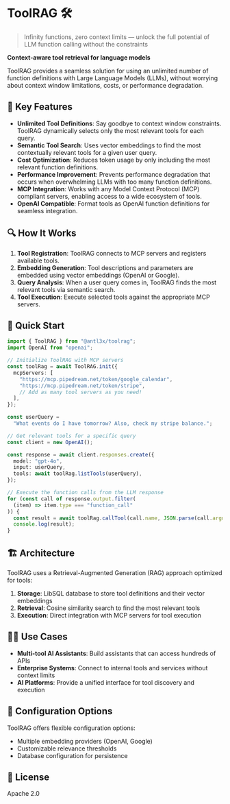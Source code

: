 # ToolRAG 🛠️

> Infinity functions, zero context limits — unlock the full potential of LLM function calling without the constraints

**Context-aware tool retrieval for language models**

ToolRAG provides a seamless solution for using an unlimited number of function definitions with Large Language Models (LLMs), without worrying about context window limitations, costs, or performance degradation.

## 🌟 Key Features

- **Unlimited Tool Definitions**: Say goodbye to context window constraints. ToolRAG dynamically selects only the most relevant tools for each query.
- **Semantic Tool Search**: Uses vector embeddings to find the most contextually relevant tools for a given user query.
- **Cost Optimization**: Reduces token usage by only including the most relevant function definitions.
- **Performance Improvement**: Prevents performance degradation that occurs when overwhelming LLMs with too many function definitions.
- **MCP Integration**: Works with any Model Context Protocol (MCP) compliant servers, enabling access to a wide ecosystem of tools.
- **OpenAI Compatible**: Format tools as OpenAI function definitions for seamless integration.

## 🔍 How It Works

1. **Tool Registration**: ToolRAG connects to MCP servers and registers available tools.
2. **Embedding Generation**: Tool descriptions and parameters are embedded using vector embeddings (OpenAI or Google).
3. **Query Analysis**: When a user query comes in, ToolRAG finds the most relevant tools via semantic search.
4. **Tool Execution**: Execute selected tools against the appropriate MCP servers.

## 🚀 Quick Start

```typescript
import { ToolRAG } from "@antl3x/toolrag";
import OpenAI from "openai";

// Initialize ToolRAG with MCP servers
const toolRag = await ToolRAG.init({
  mcpServers: [
    "https://mcp.pipedream.net/token/google_calendar",
    "https://mcp.pipedream.net/token/stripe",
    // Add as many tool servers as you need!
  ],
});

const userQuery =
  "What events do I have tomorrow? Also, check my stripe balance.";

// Get relevant tools for a specific query
const client = new OpenAI();

const response = await client.responses.create({
  model: "gpt-4o",
  input: userQuery,
  tools: await toolRag.listTools(userQuery),
});

// Execute the function calls from the LLM response
for (const call of response.output.filter(
  (item) => item.type === "function_call"
)) {
  const result = await toolRag.callTool(call.name, JSON.parse(call.arguments));
  console.log(result);
}
```

## 🏗️ Architecture

ToolRAG uses a Retrieval-Augmented Generation (RAG) approach optimized for tools:

1. **Storage**: LibSQL database to store tool definitions and their vector embeddings
2. **Retrieval**: Cosine similarity search to find the most relevant tools
3. **Execution**: Direct integration with MCP servers for tool execution

## 👨‍💻 Use Cases

- **Multi-tool AI Assistants**: Build assistants that can access hundreds of APIs
- **Enterprise Systems**: Connect to internal tools and services without context limits
- **AI Platforms**: Provide a unified interface for tool discovery and execution

## 🔧 Configuration Options

ToolRAG offers flexible configuration options:

- Multiple embedding providers (OpenAI, Google)
- Customizable relevance thresholds
- Database configuration for persistence

## 📝 License

Apache 2.0
